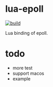 # lua-epoll

[![build](https://github.com/actboy168/lua-epoll/actions/workflows/test.yml/badge.svg)](https://github.com/actboy168/lua-epoll/actions/workflows/test.yml)

Lua binding of epoll. 

# todo

* more test
* support macos
* example
